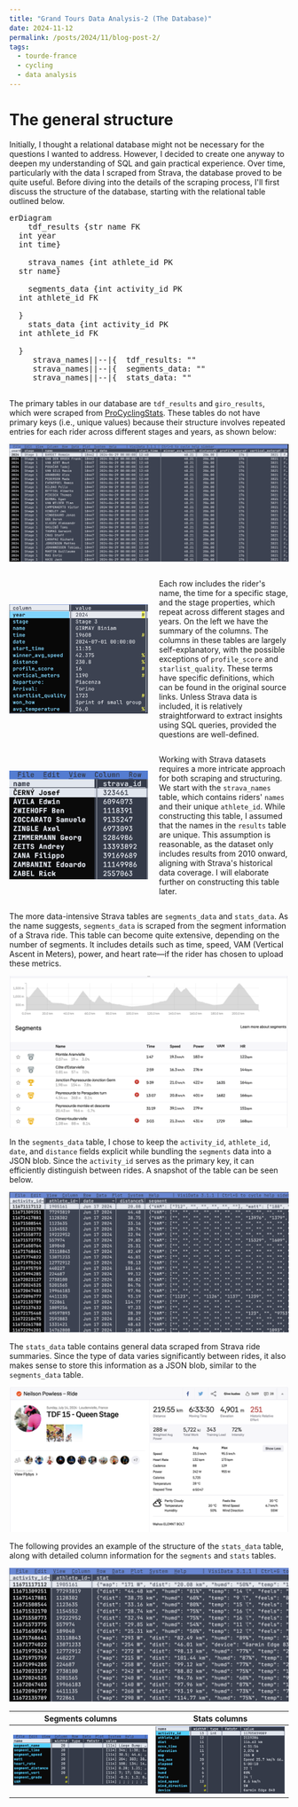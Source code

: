```yaml
---
title: "Grand Tours Data Analysis-2 (The Database)"
date: 2024-11-12
permalink: /posts/2024/11/blog-post-2/
tags:
  - tourde-france
  - cycling
  - data analysis
---
```

# The general structure
Initially, I thought a relational database might not be necessary for the
questions I wanted to address. However, I decided to create one anyway to
deepen my understanding of SQL and gain practical experience. Over time,
particularly with the data I scraped from Strava, the database proved to be quite
useful. Before diving into the details of the scraping process,
I'll first discuss the structure of the database, starting with the relational
table outlined below.
<pre class='mermaid'>
erDiagram
    tdf_results {str name FK
  int year
  int time}

    strava_names {int athlete_id PK
  str name}

    segments_data {int activity_id PK
  int athlete_id FK

  }
    stats_data {int activity_id PK
  int athlete_id FK

  }
     strava_names||--|{  tdf_results: ""
     strava_names||--|{  segments_data: ""
     strava_names||--|{  stats_data: ""
  </pre>
The primary tables in our database are `tdf_results` and `giro_results`, which
were scraped from [ProCyclingStats](https://www.procyclingstats.com). These
tables do not have primary keys (i.e., unique values) because their structure
involves repeated entries for each rider across different stages and years, as
shown below:

![Table structure example 1](/images/post_images/ss_2_1.png)


<div style="display: flex; align-items: center;"> <img
  src="/images/post_images/ss_2_2.png" alt="Description" style="width: 250px;
  margin-right: 20px;"> <p>Each row includes the rider's name, the time for a
    specific stage, and the stage properties, which repeat across different
    stages and years. On the left we have the summary of the columns. The
    columns in these tables are largely self-explanatory, with the possible
    exceptions of <code>profile_score</code> and <code>starlist_quality</code>.
    These terms have specific definitions, which can be found in the original
    source links. Unless Strava data is included, it is relatively
    straightforward to extract insights using SQL queries, provided the
    questions are well-defined. </p> </div>


<div style="display: flex; align-items: center;">  
  <img src="/images/post_images/ss_2_7.png" alt="Description" style="width: 250px; margin-right: 20px;">  
  <p>Working with Strava datasets requires a more intricate approach for both scraping and structuring. We start with the <code>strava_names</code> table, which contains riders' <code>names</code> and their unique <code>athlete_id</code>. While constructing this table, I assumed that the names in the <code>results</code> table are unique. This assumption is reasonable, as the dataset only includes results from 2010 onward, aligning with Strava's historical data coverage. I will elaborate further on constructing this table later.</p>  
</div>

The more data-intensive Strava tables are `segments_data` and `stats_data`. As the name suggests, `segments_data` is scraped from the segment information of a Strava ride. This table can become quite extensive, depending on the number of segments. It includes details such as time, speed, VAM (Vertical Ascent in Meters), power, and heart rate—if the rider has chosen to upload these metrics.

![Table structure example 5](/images/post_images/ss_2_5.png)

In the `segments_data` table, I chose to keep the `activity_id`, `athlete_id`, `date`, and `distance` fields explicit while bundling the `segments` data into a JSON blob. Since the `activity_id` serves as the primary key, it can efficiently distinguish between rides. A snapshot of the table can be seen below.

![Table structure example 3](/images/post_images/ss_2_3.png)

The `stats_data` table contains general data scraped from Strava ride summaries. Since the type of data varies significantly between rides, it also makes sense to store this information as a JSON blob, similar to the `segments_data` table.  

![Table structure example 6](/images/post_images/ss_2_6.png)


The following provides an example of the structure of the `stats_data` table, along with detailed column information for the `segments` and `stats` tables.


![Table structure example 4](/images/post_images/ss_2_4.png)

Segments columns | Stats columns 
:-------------------------:|:-------------------------:
![](/images/post_images/ss_2_8.png)  |  ![](/images/post_images/ss_2_9.png)


<script type="module"> import mermaid from
'https://cdn.jsdelivr.net/npm/mermaid@10/dist/mermaid.esm.min.mjs';
mermaid.initialize({ startOnLoad: true, theme: 'dark' }); </script>
